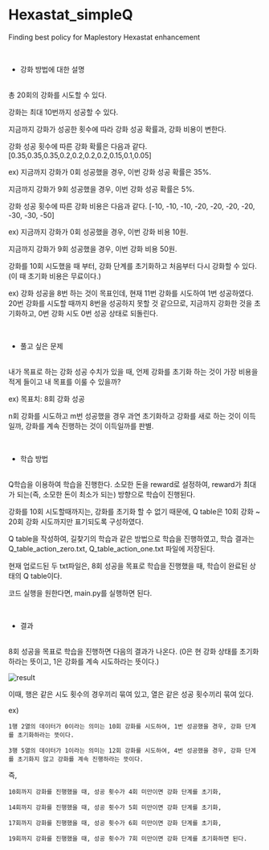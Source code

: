 # Hexastat_simpleQ
Finding best policy for Maplestory Hexastat enhancement

&nbsp;
- 강화 방법에 대한 설명  
&nbsp;
  
총 20회의 강화를 시도할 수 있다.

강화는 최대 10번까지 성공할 수 있다. 

지금까지 강화가 성공한 횟수에 따라 강화 성공 확률과, 강화 비용이 변한다.

강화 성공 횟수에 따른 강화 확률은 다음과 같다. [0.35,0.35,0.35,0.2,0.2,0.2,0.2,0.15,0.1,0.05]

ex) 지금까지 강화가 0회 성공했을 경우, 이번 강화 성공 확률은 35%.

지금까지 강화가 9회 성공했을 경우, 이번 강화 성공 확률은 5%.
    
강화 성공 횟수에 따른 강화 비용은 다음과 같다. [-10, -10, -10, -20, -20, -20, -20, -30, -30, -50]

ex) 지금까지 강화가 0회 성공했을 경우, 이번 강화 비용 10원.

지금까지 강화가 9회 성공했을 경우, 이번 강화 비용 50원.
    
강화를 10회 시도했을 때 부터, 강화 단계를 초기화하고 처음부터 다시 강화할 수 있다. (이 때 초기화 비용은 무료이다.)

ex) 강화 성공을 8번 하는 것이 목표인데, 현재 11번 강화를 시도하여 1번 성공하였다. 20번 강화를 시도할 때까지 8번을 성공하지 못할 것 같으므로, 지금까지 강화한 것을 초기화하고, 0번 강화 시도 0번 성공 상태로 되돌린다.

&nbsp;
- 풀고 싶은 문제  
&nbsp;

내가 목표로 하는 강화 성공 수치가 있을 때, 언제 강화를 초기화 하는 것이 가장 비용을 적게 들이고 내 목표를 이룰 수 있을까?

ex) 목표치: 8회 강화 성공

n회 강화를 시도하고 m번 성공했을 경우 과연 초기화하고 강화를 새로 하는 것이 이득일까, 강화를 계속 진행하는 것이 이득일까를 판별.

&nbsp;
- 학습 방법  
&nbsp;

Q학습을 이용하여 학습을 진행한다. 소모한 돈을 reward로 설정하여, reward가 최대가 되는(즉, 소모한 돈이 최소가 되는) 방향으로 학습이 진행된다.

강화를 10회 시도할때까지는, 강화를 초기화 할 수 없기 때문에, Q table은 10회 강화 ~ 20회 강화 시도까지만 표기되도록 구성하였다.

Q table을 작성하여, 길찾기의 학습과 같은 방법으로 학습을 진행하였고, 학습 결과는 Q_table_action_zero.txt, Q_table_action_one.txt 파일에 저장된다.

현재 업로드된 두 txt파일은, 8회 성공을 목표로 학습을 진행했을 때, 학습이 완료된 상태의 Q table이다.

코드 실행을 원한다면, main.py를 실행하면 된다.

&nbsp;
- 결과  
&nbsp;

8회 성공을 목표로 학습을 진행하면 다음의 결과가 나온다. (0은 현 강화 상태를 초기화하라는 뜻이고, 1은 강화를 계속 시도하라는 뜻이다.)

![result](https://github.com/baesh/Hexastat_simpleQ/assets/18441461/573289ff-a035-4e3d-b6df-9378047eed27)

이때, 행은 같은 시도 횟수의 경우끼리 묶여 있고, 열은 같은 성공 횟수끼리 묶여 있다.

ex) 

    1행 2열의 데이터가 0이라는 의미는 10회 강화를 시도하여, 1번 성공했을 경우, 강화 단계를 초기화하라는 뜻이다.

    3행 5열의 데이터가 1이라는 의미는 12회 강화를 시도하여, 4번 성공했을 경우, 강화 단계를 초기화지 않고 강화를 계속 진행하라는 뜻이다.


즉, 

    10회까지 강화를 진행했을 때, 성공 횟수가 4회 미만이면 강화 단계를 초기화,

    14회까지 강화를 진행했을 때, 성공 횟수가 5회 미만이면 강화 단계를 초기화,

    17회까지 강화를 진행했을 때, 성공 횟수가 6회 미만이면 강화 단계를 초기화,

    19회까지 강화를 진행했을 때, 성공 횟수가 7회 미만이면 강화 단계를 초기화하면 된다.
